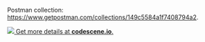 Postman collection: https://www.getpostman.com/collections/149c5584a1f7408794a2.

[![](https://codescene.io/projects/124/status.svg) Get more details at **codescene.io**.](https://codescene.io/projects/124/jobs/latest-successful/results)
